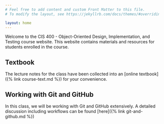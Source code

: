 ```yaml
---
# Feel free to add content and custom Front Matter to this file.
# To modify the layout, see https://jekyllrb.com/docs/themes/#overriding-theme-defaults

layout: home
---
```

Welcome to the CIS 400 - Object-Oriented Design, Implementation, and Testing course website.  This website contains materials and resources for students enrolled in the course.

## Textbook
The lecture notes for the class have been collected into an [online textbook]({% link course-text.md %}) for your convenience.

## Working with Git and GitHub
In this class, we will be working with Git and GitHub extensively.  A detailed discussion including workflows can be found [here]({% link git-and-github.md %})
